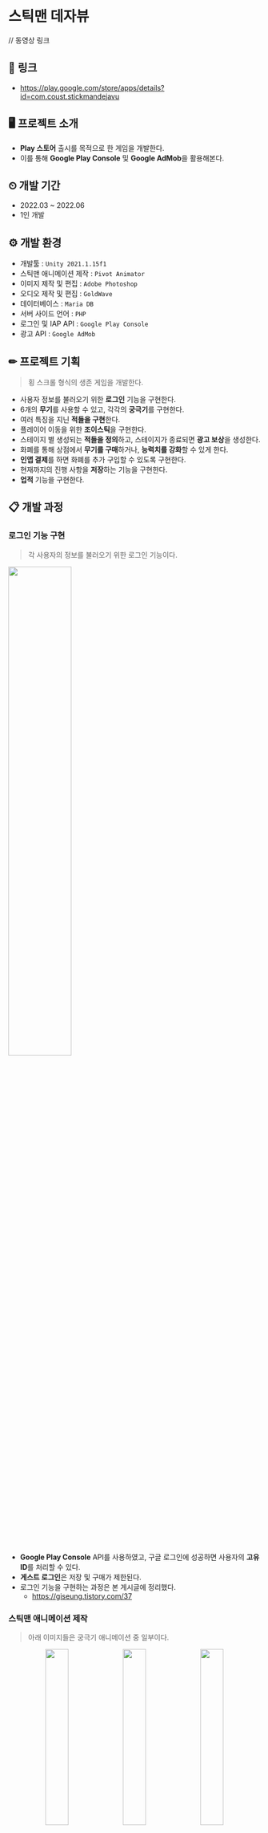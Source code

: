 # 스틱맨 데자뷰
// 동영상 링크

## 🔗 링크
+ https://play.google.com/store/apps/details?id=com.coust.stickmandejavu

## 🖥 프로젝트 소개
+ **Play 스토어** 출시를 목적으로 한 게임을 개발한다.
+ 이를 통해 **Google Play Console** 및 **Google AdMob**을 활용해본다.

## ⏲ 개발 기간
+ 2022.03 ~ 2022.06
+ 1인 개발

## ⚙ 개발 환경
+ 개발툴 : `Unity 2021.1.15f1`
+ 스틱맨 애니메이션 제작 : `Pivot Animator`
+ 이미지 제작 및 편집 : `Adobe Photoshop`
+ 오디오 제작 및 편집 : `GoldWave`
+ 데이터베이스 : `Maria DB`
+ 서버 사이드 언어 : `PHP`
+ 로그인 및 IAP API : `Google Play Console`
+ 광고 API : `Google AdMob`

## ✏ 프로젝트 기획
> 횡 스크롤 형식의 생존 게임을 개발한다.

+ 사용자 정보를 불러오기 위한 **로그인** 기능을 구현한다.
+ 6개의 **무기**를 사용할 수 있고, 각각의 **궁극기**를 구현한다.
+ 여러 특징을 지닌 **적들을 구현**한다.
+ 플레이어 이동을 위한 **조이스틱**을 구현한다.
+ 스테이지 별 생성되는 **적들을 정의**하고, 스테이지가 종료되면 **광고 보상**을 생성한다.
+ 화폐를 통해 상점에서 **무기를 구매**하거나, **능력치를 강화**할 수 있게 한다.
+ **인앱 결제**를 하면 화폐를 추가 구입할 수 있도록 구현한다.
+ 현재까지의 진행 사항을 **저장**하는 기능을 구현한다.
+ **업적** 기능을 구현한다.

## 📋 개발 과정
### 로그인 기능 구현
> 각 사용자의 정보를 불러오기 위한 로그인 기능이다.
<img width="50%" height="50%" src="https://user-images.githubusercontent.com/60832219/213242685-51c07a74-acf8-4ba5-bf2b-8aa86f20a30f.png"/>

+ **Google Play Console** API를 사용하였고, 구글 로그인에 성공하면 사용자의 **고유 ID**를 처리할 수 있다.
+ **게스트 로그인**은 저장 및 구매가 제한된다.
+ 로그인 기능을 구현하는 과정은 본 게시글에 정리했다.
  + https://giseung.tistory.com/37

### 스틱맨 애니메이션 제작
> 아래 이미지들은 궁극기 애니메이션 중 일부이다.
<div align="center">
<img width="30%" height="30%" src="https://user-images.githubusercontent.com/60832219/213253190-3743ae0d-0a28-46ef-9b97-3668a2476e67.gif"/>
<img width="30%" height="30%" src="https://user-images.githubusercontent.com/60832219/213253201-16a8cdb4-0cee-4e7d-bb75-eaf78700c378.gif"/>
<img width="30%" height="30%" src="https://user-images.githubusercontent.com/60832219/213253203-9c76e1cf-042a-4a2d-85c0-c0d2bd2261f1.gif"/>
</div>
  
+ 주인공 역인 스틱맨의 애니메이션은 **Pivot Animator** 프로그램을 활용해서 제작했다.
  + https://pivotanimator.net/
+ 가만히 있거나 뛰는 중에도 공격 모션은 실행되어야 하기 때문에 **상하체**를 구분했다.
+ **6개의 무기** 모션을 모두 제작했으며, **궁극기** 모션은 상체에 맞추었다.
+ 좌우 방향에 맞추어 상하체가 따로 회전한다.

### 조이스틱 구현
> 스틱맨을 조작하기 위한 조이스틱 기능이다.
<div align="left">
  <img width="30%" height="30%" src="https://user-images.githubusercontent.com/60832219/213256126-ed85cae0-7240-44f8-8912-6414b19a9230.png"/>
  <img width="60%" height="60%" src="https://user-images.githubusercontent.com/60832219/213256114-e411e547-787d-4ca4-80bd-f7e34a6d54ab.png"/>
</div>

+ 조이스틱 범위에 입력이 발생하면 **중점을 기준으로 벡터를 반환**한다.
+ **왼쪽 조이스틱**은 **이동 목적**으로 사용되고, **오른쪽 조이스틱**은 **공격 목적**으로 사용된다.
+ 주 스크립트는 `MoveJoystick.cs`와 `AttackJoystick.cs`가 있다.
+ 모든 UI 요소와 함께 **해상도 대응**이 일어난다.

### 무기 구현
> 크게 이펙트, 공격 판정, 강화로 나눌 수 있다.

#### 👉🏻 이펙트
<img width="50%" height="50%" src="https://user-images.githubusercontent.com/60832219/213341675-ffb68d00-9567-4e56-b1b2-5655f5dd68c0.gif"/>
<img width="55%" height="55%" src="https://user-images.githubusercontent.com/60832219/213341684-0e9868a9-0fa8-4da9-94e3-c49698d4892a.gif"/>
<img width="65%" height="65%" src="https://user-images.githubusercontent.com/60832219/213341685-3d38d7f6-b35f-42ac-84ca-5e9394ec13a3.gif"/>
<img width="75%" height="75%" src="https://user-images.githubusercontent.com/60832219/213342931-a3fdad6e-e243-4fb8-b243-eb7392637e76.gif"/>

+ 대부분의 무기 이펙트는 **Particle System**을 활용하여 제작했다.
+ 포토샵으로 편집한 여러장의 이미지를 한 장의 **Sprite Sheet**로 생성하여 입자를 구현했다.
+ 이렇게 구현된 입자는 시간 흐름에 따라 위치, 크기, 속도, 방향, 색상 등이 변경된다.
+ 각 이펙트는 무기 모션의 **키 프레임 함수**에서 실행된다.
+ Sprite Packer로 **드로우콜 최적화**를 적용했다.

#### 👉🏻 공격 판정
<img width="25%" height="25%" src="https://user-images.githubusercontent.com/60832219/213673140-ccd22ba7-fe65-4bee-aa98-782a2f571bb7.gif"/>

+ 공격 판정 생성은 무기 모션의 **키 프레임 함수**에서 실행된다.
+ 공격 판정은 물리 충돌이 발생하는 **FixedUpdate**문 실행 전까지 활성화된 후, 비활성화된다.
+ 적 충돌이 발생하면 적 부모 클래스의 **GetDamage** 함수를 실행한다.
+ **피해량, 이동 속도 감소량, 타격 시 효과음, 궁극기 증가 여부** 등을 설정할 수 있다.
+ 주요 스크립트는 `PlayerAttackBoundManager.cs`이다.

#### 👉🏻 강화
<div align="left">
  <img width="75%" height="75%" src="https://user-images.githubusercontent.com/60832219/213690253-971d28d4-ff53-44b7-a35c-290f06250c8d.png"/>
  <table border="0">
    <tr>
      <td align="center">
        <img width="100%" height="100%" src="https://user-images.githubusercontent.com/60832219/213688519-16b06696-7808-4d0b-be74-b100ba7baace.gif"/>
      </td>
      <td align="center">
        <img width="100%" height="100%" src="https://user-images.githubusercontent.com/60832219/213688527-950fe434-a9e1-47f5-8257-8a0cfe7317b7.gif"/>
      </td>
    </tr>
    <tr>
      <td align="center">
        Sniper 기본 공격 : 강화 0
      </td>
      <td align="center">
        Sniper 기본 공격 : 강화 12
      </td>
    </tr>
    <tr>
      <td align="center">
        <img width="100%" height="100%" src="https://user-images.githubusercontent.com/60832219/213688524-42c89a9d-5ff9-46f8-8991-10ffe11f323e.gif"/>
      </td>
      <td align="center">
        <img width="100%" height="100%" src="https://user-images.githubusercontent.com/60832219/213688528-c79d827f-f532-4f7a-82c0-61cb5d991513.gif"/>
      </td>
    </tr>
    <tr>
      <td align="center">
        Sniper 궁극기 : 강화 0
      </td>
      <td align="center">
        Sniper 궁극기 : 강화 12
      </td>
    </tr>
  </table>
</div>

+ 강화는 각 공격당 **12번**까지 가능하고, 강화 단계가 올라갈수록 **강화 비용이 증가**한다.
+ 일반적으로 **공격력**이 증가하고, 세 번째 강화 단계에서는 **공격 속도** 및 **궁극기 충전량**이 증가한다.
+ 예외로 **Wizard** 무기는 강화 세 번째 강화 단계마다 이동 속도 감소량이 증가한다.
+ `Definition.cs`에서 정의한 강화 수치 증가량을 `Player.cs`에서 초기 적용하는 방식으로 구성했다.

### 능력치 구현
<img width="75%" height="75%" src="https://user-images.githubusercontent.com/60832219/213694658-db5e1d3f-37ae-4990-b117-7d61b35ba314.png"/>

+ **능력치 종류**
```
  최대 체력> 최대 체력이 증가한다.
  체력 회복률> 시간에 따라 회복하는 체력량이 증가한다.
  방어력> 각 무기당 피해를 입었을 때 감소하는 피해량이 증가한다.
  이동 속도> 각 무기당 이동 속도가 증가한다.
  다이아 획득량> 적을 처치했을 때 얻는 다이아량이 증가한다.
  다이아 획득 확률> 적을 처치했을 때 다이아를 얻을 확률이 증가한다.
  치명타 피해량> 적을 공격했을 때 치명타 피해량이 증가한다.
  치명타 확률> 적을 공격했을 때 치명타를 입힐 확률이 증가한다.
```
+ 강화는 각 능력당 **30번**까지 가능하고, 강화 단계가 올라갈수록 **강화 비용이 증가**한다.
+ 게임의 난이도가 급격히 쉬워지지 않도록 덧셈 연산을 사용했다.
+ `Definition.cs`에 정의한 강화 수치가 적용된 능력치를 `Player.cs`내의 프로퍼티로써 사용할 수 있다.

### 무기 교체 구현
> 두 개의 무기를 자유자재로 교체할 수 있게끔 UI를 구현했다.
<div align="left">
<img width="30%" height="30%" src="https://user-images.githubusercontent.com/60832219/213700923-76ca5e6c-a943-4858-a5cf-a27edf409fa7.gif"/>
<img width="30%" height="30%" src="https://user-images.githubusercontent.com/60832219/213702506-1e14e4fb-bdf2-460b-8182-34969a0435d8.gif"/>
</div>

+ 초기에 선택한 두 개의 **무기 아이콘**을 지정한다.
+ 버튼을 클릭하면 **애니메이션**이 실행되고, 두 아이콘의 **레이어 순서**를 변경한다.
+ 애니메이션이 종료되면, 최종적으로 무기 교체가 일어난다.
+ 무기 교체 도중에 공격할 수 없다.
+ 만약, 버튼에 의해 적이 가려지면 **불투명도**를 낮춘다.
+ 주요 스크립트는 `WeaponSwitchingButton.cs`이다.

### 적 구현
> 종류에 따라 다양한 특성을 가진다.
<div align="center">
  <img width="13%" height="13%" src="https://user-images.githubusercontent.com/60832219/213706409-7a82567c-6eed-4d21-b7f6-67035e8a59c7.png"/>
  <img width="13%" height="13%" src="https://user-images.githubusercontent.com/60832219/213706411-5c854ade-a40e-46a5-b640-93e8162da7fd.png"/>
  <img width="13%" height="13%" src="https://user-images.githubusercontent.com/60832219/213706412-8f61e98f-75de-4c06-81fa-bbad3e9b02bb.png"/>
  <img width="13%" height="13%" src="https://user-images.githubusercontent.com/60832219/213706039-289ed2b0-201d-446d-bb5d-3ee53cb2f943.png"/>
  <img width="13%" height="13%" src="https://user-images.githubusercontent.com/60832219/213706041-2f005b7d-54d9-46c5-8c51-dbe3e5afcc6e.png"/>
  <img width="13%" height="13%" src="https://user-images.githubusercontent.com/60832219/213706049-ae327809-3212-4cc1-a749-15787111ae10.png"/>
  <img width="13%" height="13%" src="https://user-images.githubusercontent.com/60832219/213706051-5b56f126-2b7a-4426-bde7-b702a4cea360.png"/>
  <img width="13%" height="13%" src="https://user-images.githubusercontent.com/60832219/213706053-d97485fd-1ad8-434f-926a-d2ac2f485f90.png"/>
  <img width="13%" height="13%" src="https://user-images.githubusercontent.com/60832219/213706055-e1a1cef3-f254-42ad-af56-5c3dd7e72380.png"/>
  <img width="13%" height="13%" src="https://user-images.githubusercontent.com/60832219/213706058-38aa8dde-e59b-48fc-bcab-7b509b590087.png"/>
  <img width="13%" height="13%" src="https://user-images.githubusercontent.com/60832219/213706060-39163938-ed20-4f16-a399-2c180d1a510d.png"/>
  <img width="13%" height="13%" src="https://user-images.githubusercontent.com/60832219/213706062-3e802d7a-c829-41b1-802b-07fa9a9debd3.png"/>
  <img width="13%" height="13%" src="https://user-images.githubusercontent.com/60832219/213706067-e2d88b94-319a-4f28-9374-e90669fad644.png"/>
  <img width="13%" height="13%" src="https://user-images.githubusercontent.com/60832219/213706071-0069ab30-35d2-452f-8e87-c75f41f66f03.png"/>
</div>

#### 👉🏻 공통
+ 능력치는 **체력, 이동 속도, 공격력, 공격 범위, 슬로우량** 등이 있다.
+ 애니메이션은 **정지, 공격, 피해, 이동, 죽음**이 있다.
+ **무기를 들고 있는 적**은 무기에 따라 근거리 또는 원거리로 구분된다.
+ 근접 무기는 오른쪽으로 갈수록 **공격력**과 **공격 범위**가 커진다.
+ 스틱맨의 **공격 판정**과 동일한 방식을 사용한다.
+ 적마다 스틱맨을 **탐색**하는 속도가 다르다.
+ 피해를 입으면 **Sprite**의 색상이 붉어졌다가 점차 돌아온다.
+ 부모 클래스는 `Enemy.cs`이다.
+ **Sprite Packer**로 드로우콜을 최적화하였다.

#### 💀 Slime
<div align="left">
  <img width="30%" height="30%" src="https://user-images.githubusercontent.com/60832219/213721173-e28791ec-57ed-4425-8669-e405dba2405e.gif"/>
</div>

+ 전체적으로 **가장 약한** 능력치를 지닌다.
+ 이동하면서 내려찍을 때 공격 판정을 발생한다.

#### 💀 Rat, Spider, Worm
<div align="left">
  <img width="30%" height="30%" src="https://user-images.githubusercontent.com/60832219/213724118-5b2620a0-4195-406c-8c28-30cf2064dced.gif"/>
  <img width="30%" height="30%" src="https://user-images.githubusercontent.com/60832219/213724127-143a8f01-7e6b-4bc3-9e52-9117fe968d94.gif"/>
  <img width="30%" height="30%" src="https://user-images.githubusercontent.com/60832219/213724130-b07a0f6d-aae5-47b4-abce-21c80149bc0a.gif"/>
</div>

+ 걸어다니는 적으로 오른쪽으로 갈수록 **높은 체력**과 **강한 공격력**이 특징이다.
+ Worm은 스틱맨을 탐색하는 시간이 없다.

#### 💀 Crow, Bat, Beholder
<div align="left">
  <img width="30%" height="30%" src="https://user-images.githubusercontent.com/60832219/213726192-231a133d-3f26-408f-b6fc-9c7d735c1383.gif"/>
  <img width="30%" height="30%" src="https://user-images.githubusercontent.com/60832219/213726200-647a67d4-2cb1-411a-9042-6381df05bd57.gif"/>
  <img width="30%" height="30%" src="https://user-images.githubusercontent.com/60832219/213726207-ea191578-231c-43f1-ad68-ef28186cddb8.gif"/>
</div>

+ 날아다니는 적으로 오른쪽으로 갈수록 **높은 이동 속도**와 **넓은 공격 판정**이 특징이다.
+ Beholder는 원거리다.

#### 💀 Orc
<div align="left">
  <img width="23%" height="23%" src="https://user-images.githubusercontent.com/60832219/213727859-d023bbf1-7798-4d32-aff9-94c23ba311c9.gif"/>
  <img width="23%" height="23%" src="https://user-images.githubusercontent.com/60832219/213727866-f6130441-ccd0-4527-800f-aa100b89cd88.gif"/>
  <img width="23%" height="23%" src="https://user-images.githubusercontent.com/60832219/213727873-c61344dd-0155-4242-819b-529b51ef519d.gif"/>
  <img width="23%" height="23%" src="https://user-images.githubusercontent.com/60832219/213727875-a42b30c4-6b0b-4324-970e-73d55d2a0743.gif"/>
</div>

+ 별다른 특징은 없다.

#### 💀 Cyclope
<div align="left">
  <img width="23%" height="23%" src="https://user-images.githubusercontent.com/60832219/213730675-e2be0661-8f65-4f9d-a464-fb379993c9af.gif"/>
  <img width="23%" height="23%" src="https://user-images.githubusercontent.com/60832219/213730683-622558ae-a311-43e7-afb6-af0ce5ffb724.gif"/>
  <img width="23%" height="23%" src="https://user-images.githubusercontent.com/60832219/213730686-b8e4e083-7db3-42c2-9333-53f9b45583e1.gif"/>
  <img width="23%" height="23%" src="https://user-images.githubusercontent.com/60832219/213730696-efc7979f-2178-415c-a553-e07e3d9e82ae.gif"/>
</div>

+ 이동 속도가 매우 느리지만, **매우 높은 체력**과 **넓은 공격 판정**을 지닌다.

#### 💀 Demon
<div align="left">
  <img width="23%" height="23%" src="https://user-images.githubusercontent.com/60832219/213732883-6e5bcf1a-4136-411e-9607-374771f9fd2e.gif"/>
  <img width="23%" height="23%" src="https://user-images.githubusercontent.com/60832219/213732888-8fc2cf15-9a0e-4863-b189-9191a498021c.gif"/>
  <img width="23%" height="23%" src="https://user-images.githubusercontent.com/60832219/213732894-797427af-a27d-45c0-9adb-8885c11a2baa.gif"/>
  <img width="23%" height="23%" src="https://user-images.githubusercontent.com/60832219/213732899-aa955f01-9d5e-490a-9cac-22757b71b8c1.gif"/>
</div>

+ 피해 애니메이션이 없어서 **경직**을 받지 않는다.

#### 💀 Goblin
<div align="left">
  <img width="23%" height="23%" src="https://user-images.githubusercontent.com/60832219/213791763-0ca3d727-cc3f-4f76-94bf-f38d5eb39a2f.gif"/>
  <img width="23%" height="23%" src="https://user-images.githubusercontent.com/60832219/213791771-8baf06ef-88a6-4855-b7ec-fbc0cd424aa3.gif"/>
  <img width="23%" height="23%" src="https://user-images.githubusercontent.com/60832219/213791773-8910d993-1316-4113-aea2-5c98a23466df.gif"/>
  <img width="23%" height="23%" src="https://user-images.githubusercontent.com/60832219/213791775-de0f5a66-2aaa-4d25-b791-334607ee403b.gif"/>
</div>

+ **빠른 이동 속도**를 지닌다.

#### 💀 Zombie
<div align="left">
  <img width="23%" height="23%" src="https://user-images.githubusercontent.com/60832219/213793581-9d35dcbf-dc01-41a2-8260-b1814b38a2df.gif"/>
  <img width="23%" height="23%" src="https://user-images.githubusercontent.com/60832219/213793586-e8822608-b8eb-4054-8461-4d488498e8e4.gif"/>
  <img width="23%" height="23%" src="https://user-images.githubusercontent.com/60832219/213793589-958cc407-59c6-4ac1-b9ec-076b350e1411.gif"/>
  <img width="23%" height="23%" src="https://user-images.githubusercontent.com/60832219/213793593-42d7402d-f23a-4af2-a5ec-a93c69eed88a.gif"/>
</div>

+ 이동 중, 체력을 점차 **회복**한다.

#### 💀 Ghost
<div align="left">
  <img width="23%" height="23%" src="https://user-images.githubusercontent.com/60832219/213795373-2d531cf1-6c92-4ff5-ad95-0a331c5e5f48.gif"/>
  <img width="23%" height="23%" src="https://user-images.githubusercontent.com/60832219/213795394-ffed5dbf-8b51-4181-87d9-06bf959d9e47.gif"/>
  <img width="23%" height="23%" src="https://user-images.githubusercontent.com/60832219/213795405-8a9cb243-80ee-4350-b195-34336deb9bff.gif"/>
  <img width="23%" height="23%" src="https://user-images.githubusercontent.com/60832219/213795416-2bc1b101-0e7c-4dcf-96af-3ab0d3bb537c.gif"/>
</div>

+ **원거리 공격에 면역**이 된다.

#### 💀 Skeleton
<div align="left">
  <img width="23%" height="23%" src="https://user-images.githubusercontent.com/60832219/213797195-f3b526e7-2a68-47d4-aa52-bc6e753f33e5.gif"/>
  <img width="23%" height="23%" src="https://user-images.githubusercontent.com/60832219/213797209-b43c6963-065a-437c-9020-a7109c0f0d9b.gif"/>
  <img width="23%" height="23%" src="https://user-images.githubusercontent.com/60832219/213797215-8f7abf10-d518-47e1-937f-57fe57b47a46.gif"/>
  <img width="23%" height="23%" src="https://user-images.githubusercontent.com/60832219/213797229-5f7eedaf-134d-4731-b396-4dc8badb9bb9.gif"/>
</div>

+ 죽고 나면 일정 시간 후 **부활**한다.
+ 부활 후에는 **능력치가 대폭 상승**하고, 일정 시간이 지나야만 다시 죽는다.

#### 👉🏻 티어
<div align="left">
  <table border="0">
    <tr>
      <td align="center">
        <img width="100%" height="100%" src="https://user-images.githubusercontent.com/60832219/213798574-af9996d1-d306-4531-82f5-99b38be2efe9.gif"/>
      </td>
      <td align="center">
        <img width="100%" height="100%" src="https://user-images.githubusercontent.com/60832219/213798580-fdaaaec0-da02-4892-97a2-41cced32b84f.gif"/>
      </td>
      <td align="center">
        <img width="100%" height="100%" src="https://user-images.githubusercontent.com/60832219/213798583-8d6baf20-c42d-42b4-9675-290c345df54b.gif"/>
      </td>
    </tr>
    <tr>
      <td align="center">
        티어 1
      </td>
      <td align="center">
        티어 2
      </td>
      <td align="center">
        티어 3
      </td>
    </tr>
  </table>
</div>
  
+ **체력바 색상**에 따라 티어를 3단계로 구분한다.
+ 티어가 상승함에 따라 모든 **능력치**가 큰 폭으로 상승한다.

### 스테이지 정의
<div align="left">
  <img width="45%" height="45%" src="https://user-images.githubusercontent.com/60832219/213801138-a1baf807-dec7-4ba1-ad74-b19edeb79c60.png"/>
  <img width="45%" height="45%" src="https://user-images.githubusercontent.com/60832219/213801140-089bad90-4823-46d7-ac56-8eb06235008c.png"/>
</div>

+ **Assets/Resources/Stage** 디렉터리에 각 스테이지 정보를 저장한다.
+ 파일에는 **동시 생성 수, 생성 지연 시간, 생성하는 적 순서**가 정의되어있다.
+ 게임을 시작하면, 파일 입출력을 통해 생성하는 적 순서를 **큐**에 삽입한다.
+ 주요 스크립트는 `EnemySpawnManager.cs`이다.
+ 모든 적이 생성되어 사라지면 스테이지를 종료한다.
